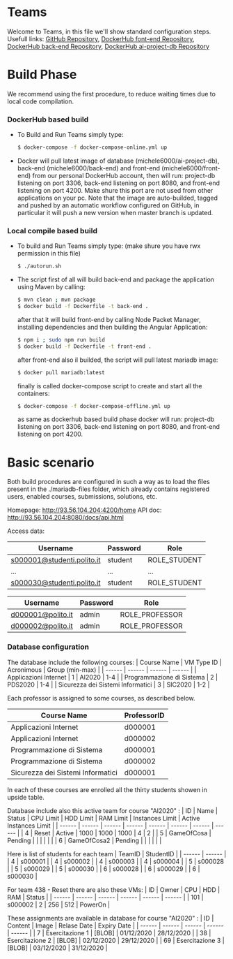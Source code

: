 # Teams
Welcome to Teams, in this file we'll show standard configuration steps.
Usefull links: [GitHub Repository](https://github.com/michele6000/AI_Project), [DockerHub font-end Repository](https://hub.docker.com/r/michele6000/front-end/tags), [DockerHub back-end Repository](https://hub.docker.com/r/michele6000/back-end/tags),  [DockerHub ai-project-db Repository](https://hub.docker.com/r/michele6000/ai-project-db/tags)

# Build Phase
We recommend using the first procedure, to reduce waiting times due to local code compilation.

### DockerHub based build
  - To Build and Run Teams simply type:
    ```sh
    $ docker-compose -f docker-compose-online.yml up
    ```
  - Docker will pull latest image of database (michele6000/ai-project-db), back-end (michele6000/back-end) and front-end (michele6000/front-end) from our personal DockerHub account, then will run: project-db listening on port 3306, back-end listening on port 8080, and front-end listening on port 4200. Make shure this port are not used from other applications on your pc. Note that the image are auto-builded, tagged and pushed by an automatic workflow configured on GitHub, in particular it will push a new version when master branch is updated.

### Local compile based build
  - To build and Run Teams simply type: (make shure you have rwx permission in this file)
    ```sh
    $ ./autorun.sh
    ```
  - The script first of all will build back-end and package the application using Maven by calling:
    ```sh
    $ mvn clean ; mvn package
    $ docker build -f Dockerfile -t back-end .
    ```
    after that it will build front-end by calling Node Packet Manager, installing dependencies and then building the Angular Application:
    ```sh
    $ npm i ; sudo npm run build
    $ docker build -f Dockerfile -t front-end .
    ```
    after front-end also il builded, the script will pull latest mariadb image:
     ```sh
    $ docker pull mariadb:latest
    ```
    finally is called docker-compose script to create and start all the containers:
    ```sh
    $ docker-compose -f docker-compose-offline.yml up
    ```
    as same as dockerhub based build phase docker will run: project-db listening on port 3306, back-end listening on port 8080, and front-end listening on port 4200.

# Basic scenario
Both build procedures are configured in such a way as to load the files present in the ./mariadb-files folder, which already contains registered users, enabled courses, submissions, solutions, etc.

Homepage: http://93.56.104.204:4200/home
API doc: http://93.56.104.204:8080/docs/api.html

Access data:

| Username | Password | Role |
| ------ | ------ | ------ |
s000001@studenti.polito.it | student | ROLE_STUDENT
... | ... | ...
s000030@studenti.polito.it | student | ROLE_STUDENT

| Username | Password | Role |
| ------ | ------ | ------ |
d000001@polito.it | admin | ROLE_PROFESSOR
d000002@polito.it | admin | ROLE_PROFESSOR

### Database configuration
The database include the following courses:
| Course Name | VM Type ID | Acronimous | Group (min-max) |
| ------ | ------ | ------ | ------ |
| Applicazioni Internet | 1 | AI2020 | 1-4 |
| Programmazione di Sistema | 2 | PDS2020 | 1-4 |
| Sicurezza dei Sistemi Informatici | 3 | SIC2020 | 1-2 |

Each professor is assigned to some courses, as described below.

| Course Name | ProfessorID |
| ------ | ------ |
| Applicazioni Internet | d000001 |
| Applicazioni Internet | d000002 |
| Programmazione di Sistema | d000001 |
| Programmazione di Sistema | d000002 |
| Sicurezza dei Sistemi Informatici | d000001 |

In each of these courses are enrolled all the thirty students showen in upside table.

Database include also this active team for course "AI2020" :
| ID | Name | Status | CPU Limit | HDD Limit | RAM Limit | Instances Limit | Active Instances Limit |
| ------ | ------ | ------ | ------ | ------ | ------ | ------ | ------ |
| 4 | Reset | Active | 1000 | 1000 | 1000 | 4 | 2 |
| 5 | GameOfCosa | Pending | | | | | |
| 6 | GameOfCosa2 | Pending | | | | | |

Here is list of students for each team
| TeamID | StudentID |
| ------ | ------ |
| 4 | s000001 |
| 4 | s000002 |
| 4 | s000003 |
| 4 | s000004 |
| 5 | s000028 |
| 5 | s000029 |
| 5 | s000030 |
| 6 | s000028 |
| 6 | s000029 |
| 6 | s000030 |

For team 438 - Reset there are also these VMs:
| ID | Owner | CPU | HDD | RAM | Status |
| ------ | ------ | ------ | ------ | ------ | ------ |
| 101 | s000002 | 2 | 256 | 512 | PowerOn |

These assignments are available in database for course "AI2020" :
| ID | Content | Image | Relase Date | Expiry Date |
| ------ | ------ | ------ | ------ | ------ |
| 7 | Esercitazione 1 | [BLOB] | 01/12/2020 | 28/12/2020 |
| 38 | Esercitazione 2 | [BLOB] | 02/12/2020 | 29/12/2020 |
| 69 | Esercitazione 3 | [BLOB] | 03/12/2020 | 31/12/2020 |
